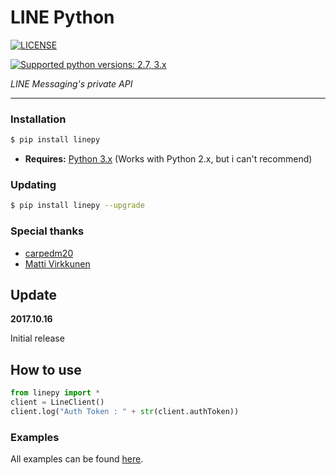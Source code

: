 # LINE Python

[![LICENSE](https://img.shields.io/badge/license-BSD-blue.svg "LICENSE")](https://github.com/fadhiilrachman/line-py/blob/master/LICENSE)

[![Supported python versions: 2.7, 3.x](https://img.shields.io/badge/python-2.7%2C%203.x-blue.svg "Supported python versions: 2.7, 3.x")](https://pypi.python.org/pypi/linepy)

*LINE Messaging's private API*

----

### Installation

```sh
$ pip install linepy
```
- **Requires:** [Python 3.x](https://www.python.org/downloads/) (Works with Python 2.x, but i can't recommend)

### Updating

```sh
$ pip install linepy --upgrade
```

### Special thanks
- [carpedm20](https://github.com/carpedm20)
- [Matti Virkkunen](http://altrepo.eu/git/line-protocol)

Update
------

**2017.10.16**

Initial release

## How to use

```python
from linepy import *
client = LineClient()
client.log("Auth Token : " + str(client.authToken))
```

### Examples

All examples can be found [here](https://github.com/fadhiilrachman/line-py/tree/master/examples).

